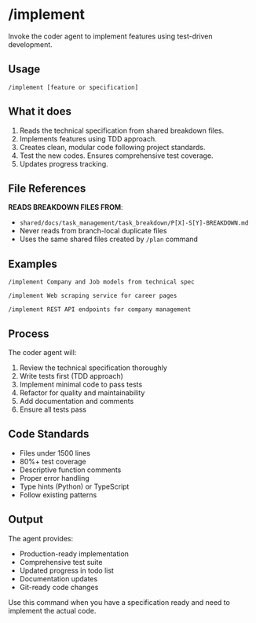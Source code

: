 # /implement

Invoke the coder agent to implement features using test-driven development.

## Usage

```
/implement [feature or specification]
```

## What it does

1. Reads the technical specification from shared breakdown files.
2. Implements features using TDD approach.  
3. Creates clean, modular code following project standards.
4. Test the new codes. Ensures comprehensive test coverage.
5. Updates progress tracking.

## File References

**READS BREAKDOWN FILES FROM**: 
- `shared/docs/task_management/task_breakdown/P[X]-S[Y]-BREAKDOWN.md`
- Never reads from branch-local duplicate files
- Uses the same shared files created by `/plan` command

## Examples

```
/implement Company and Job models from technical spec

/implement Web scraping service for career pages

/implement REST API endpoints for company management
```

## Process

The coder agent will:
1. Review the technical specification thoroughly
2. Write tests first (TDD approach)
3. Implement minimal code to pass tests
4. Refactor for quality and maintainability
5. Add documentation and comments
6. Ensure all tests pass

## Code Standards

- Files under 1500 lines
- 80%+ test coverage
- Descriptive function comments
- Proper error handling
- Type hints (Python) or TypeScript
- Follow existing patterns

## Output

The agent provides:
- Production-ready implementation
- Comprehensive test suite
- Updated progress in todo list
- Documentation updates
- Git-ready code changes

Use this command when you have a specification ready and need to implement the actual code.